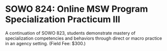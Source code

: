 # SOWO 824: Online MSW Program Specialization Practicum III

A continuation of SOWO 823, students demonstrate mastery of specialization competencies and behaviors through direct or macro practice in an agency setting. (Field Fee: $300.)